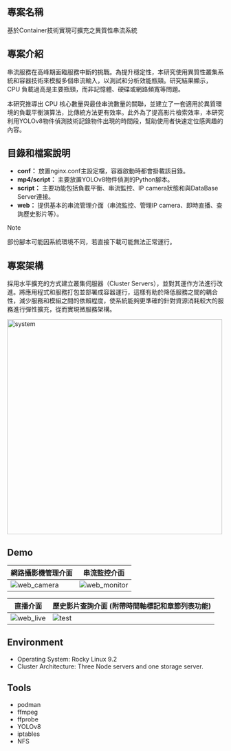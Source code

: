## 專案名稱
基於Container技術實現可擴充之異質性串流系統

## 專案介紹
串流服務在高峰期面臨服務中斷的挑戰。為提升穩定性，本研究使用異質性叢集系統和容器技術來模擬多個串流輸入，以測試和分析效能瓶頸。研究結果顯示， CPU 負載過高是主要瓶頸，而非記憶體、硬碟或網路頻寬等問題。

本研究推導出 CPU 核心數量與最佳串流數量的關聯，並建立了一套適用於異質環境的負載平衡演算法，比傳統方法更有效率。此外為了提高影片檢索效率，本研究利用YOLOv8物件偵測技術記錄物件出現的時間段，幫助使用者快速定位感興趣的內容。

## 目錄和檔案說明
- **conf：** 放置nginx.conf主設定檔，容器啟動時都會掛載該目錄。
- **mp4/script：** 主要放置YOLOv8物件偵測的Python腳本。
- **script：** 主要功能包括負載平衡、串流監控、IP camera狀態和與DataBase Server連接。
- **web：** 提供基本的串流管理介面（串流監控、管理IP camera、即時直播、查詢歷史影片等）。

> [!NOTE]
> 部份腳本可能因系統環境不同，若直接下載可能無法正常運行。

## 專案架構
採用水平擴充的方式建立叢集伺服器（Cluster Servers），並對其運作方法進行改進。將應用程式和服務打包並部署成容器運行，這樣有助於降低服務之間的耦合性，減少服務和模組之間的依賴程度，使系統能夠更準確的針對資源消耗較大的服務進行彈性擴充，從而實現微服務架構。

<img src="https://github.com/wshimin613/Implementing-a-Scalable-Heterogeneous-Streaming-System-Based-on-Container-Technology/assets/83169038/cb874402-1fca-446d-a7c7-4b5f3a828c52" alt="system" width="500"/>

## Demo

| 網路攝影機管理介面 | 串流監控介面 |
| --- | --- |
|![web_camera](https://github.com/wshimin613/Implementing-a-Scalable-Heterogeneous-Streaming-System-Based-on-Container-Technology/assets/83169038/0da74023-7acf-422b-a5d2-e862c6642dc1)|![web_monitor](https://github.com/wshimin613/Implementing-a-Scalable-Heterogeneous-Streaming-System-Based-on-Container-Technology/assets/83169038/968a6078-f20a-4c56-bc7b-1ed12e543578)|

| 直播介面 | 歷史影片查詢介面 (附帶時間軸標記和章節列表功能) |
| --- | --- |
|![web_live](https://github.com/wshimin613/Implementing-a-Scalable-Heterogeneous-Streaming-System-Based-on-Container-Technology/assets/83169038/ddfaaf15-36c1-4425-ad6c-0d07a2793269)|![test](https://github.com/wshimin613/Implementing-a-Scalable-Heterogeneous-Streaming-System-Based-on-Container-Technology/assets/83169038/62385576-b5a3-461d-80cd-786e3e13e52b)|

## Environment
* Operating System: Rocky Linux 9.2
* Cluster Architecture: Three Node servers and one storage server.

## Tools
* podman
* ffmpeg
* ffprobe
* YOLOv8
* iptables
* NFS
